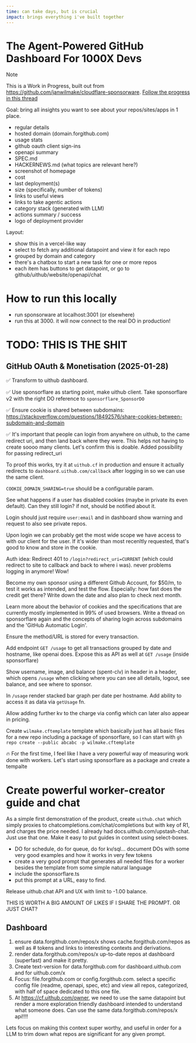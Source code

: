```yaml
---
time: can take days, but is crucial
impact: brings everything i've built together
---
```


# The Agent-Powered GitHub Dashboard For 1000X Devs

> [!NOTE]
> This is a Work in Progress, built out from https://github.com/janwilmake/cloudflare-sponsorware. [Follow the progress in this thread](https://x.com/janwilmake/status/1883817352287924463)

Goal: bring all insights you want to see about your repos/sites/apps in 1 place.

- regular details
- hosted domain (domain.forgithub.com)
- usage stats
- github oauth client sign-ins
- openapi summary
- SPEC.md
- HACKERNEWS.md (what topics are relevant here?)
- screenshot of homepage
- cost
- last deployment(s)
- size (specifically, number of tokens)
- links to useful views
- links to take agentic actions
- category stack (generated with LLM)
- actions summary / success
- logo of deployment provider

Layout:

- show this in a vercel-like way
- select to fetch any additional datapoint and view it for each repo
- grouped by domain and category
- there's a chatbox to start a new task for one or more repos
- each item has buttons to get datapoint, or go to github/uithub/website/openapi/chat

# How to run this locally

- run sponsorware at localhost:3001 (or elsewhere)
- run this at 3000. it will now connect to the real DO in production!

# TODO: THIS IS THE SHIT

## GitHub OAuth & Monetisation (2025-01-28)

✅ Transform to uithub dashboard.

✅ Use sponsorflare as starting point, make uithub client. Take sponsorflare v2 with the right DO reference to `sponsorflare_SponsorDO`

✅ Ensure cookie is shared between subdomains:
https://stackoverflow.com/questions/18492576/share-cookies-between-subdomain-and-domain

✅ It's important that people can login from anywhere on uithub, to the came redirect uri, and then land back where they were. This helps not having to create soooo many clients. Let's confirm this is doable. Added possibility for passing redirect_uri

To proof this works, try it at `uithub.cf` in production and ensure it actually redirects to `dashboard.uithub.com/callback` after logging in so we can use the same client.

`COOKIE_DOMAIN_SHARING=true` should be a configurable param.

See what happens if a user has disabled cookies (maybe in private its even default). Can they still login? if not, should be notified about it.

Login should just require `user:email` and in dashboard show warning and request to also see private repos.

Upon login we can probably get the most wide scope we have access to with our client for the user. If it's wider than most recenltly requested, that's good to know and store in the cookie.

Auth idea: Redirect 401 to `/login?redirect_uri=CURRENT` (which could redirect to site to callback and back to where i was). never problems logging in anymore! Wow!

Become my own sponsor using a different Github Account, for $50/m, to test it works as intended, and test the flow. Especially: how fast does the credit get there? Write down the date and also plan to check next month.

Learn more about the behavior of cookies and the specifications that are currently mostly implemented in 99% of used browsers. Write a thread on sponsorflare again and the concepts of sharing login across subdomains and the 'GitHub Automatic Login'.

Ensure the method/URL is stored for every transaction.

Add endpoint `GET /usage` to get all transactions grouped by date and hostname, like openai does. Expose this as API as well at `GET /usage` (inside sponsorflare)

Show username, image, and balance (spent-clv) in header in a header, which opens `/usage` when clicking where you can see all details, logout, see balance, and see where to sponsor.

In `/usage` render stacked bar graph per date per hostname. Add ability to access it as data via `getUsage` fn.

Allow adding further kv to the charge via config which can later also appear in pricing.

Create `wilmake.cftemplate` template which basically just has all basic files for a new repo including a package of sponsorflare, so I can start with `gh repo create --public abcabc -p wilmake.cftemplate`

🔥 For the first time, I feel like I have a very powerful way of measuring work done with workers. Let's start using sponsorflare as a package and create a tempalte

# Create powerful worker-creator guide and chat

As a simple first demonstration of the product, create `uithub.chat` which simply proxies to chatcompletions.com/chat/completions but with key of R1, and charges the price needed. I already had docs.uithub.com/upstash-chat. Just use that one. Make it easy to put guides in context using select-boxes.

- DO for schedule, do for queue, do for kv/sql... document DOs with some very good examples and how it works in very few tokens
- create a very good prompt that generates all needed files for a worker besides the template from some simple natural language
- include the sponsorflare.ts
- put this prompt at a URL, easy to find.

Release uithub.chat API and UX with limit to -1.00 balance.

THIS IS WORTH A BIG AMOUNT OF LIKES IF I SHARE THE PROMPT. OR JUST CHAT?

## Dashboard

1. ensure data.forgithub.com/repos/x shows cache.forgithub.com/repos as well as # tokens and links to interesting contexts and derivations.
2. render data.forgithub.com/repos/x up-to-date repos at dashboard (superfast) and make it pretty.
3. Create text-version for data.forgithub.com for dashboard.uithub.com and for uithub.com/x
4. Focus: file.forgithub.com or config.forgithub.com. select a specific config file (readme, openapi, spec, etc) and view all repos, categorized, with half of space dedicated to this one file.
5. At https://cf.uithub.com/owner, we need to use the same datapoint but render a more exploration friendly dashboard intended to understand what someone does. Can use the same data.forgithub.com/repos/x api!!!!

Lets focus on making this context super worthy, and useful in order for a LLM to trim down what repos are significant for any given prompt.
